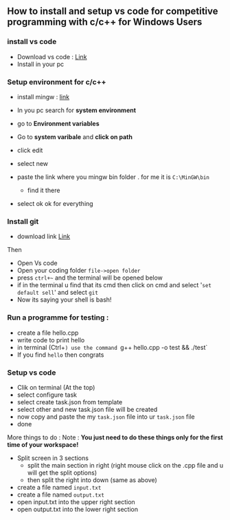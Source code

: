 ## How to install and setup vs code for competitive programming with c/c++ for Windows Users

###  install  vs code

- Download vs code : [Link](https://­code.visualstudio.com)
- Install in your pc

### Setup environment for c/c++

- install mingw : [link](https://osdn.net/projects/mingw/downloads/68260/mingw-get-setup.exe/)

- In you pc search for **system environment**
![]()
- go to **Environment variables**
- Go to **system varibale** and **click on path**
- click edit
- select new 
- paste the link where you mingw bin folder . for me it is `C:\MinGW\bin` 
    - find it there
- select ok ok for everything

### Install git 
- download link [Link](https://git-scm.com/download/win)

Then 

- Open Vs code
- Open your coding folder `file->open folder`
- press `ctrl+~` and the terminal will be opened below
- if in the terminal u find that its cmd then click  on cmd and select '`set default sell`' and select `git`
- Now its saying your shell is bash!


### Run a programme for testing :
- create a file hello.cpp
- write code to print hello
- in terminal (Ctrl+`) use the command `g++ hello.cpp -o test && ./test`
- If you find `hello` then congrats

### Setup vs code

- Clik on terminal (At the top)
- select configure task
- select create task.json from template 
- select other and new task.json file will be created
- now copy and paste the my `task.json` file into ur `task.json` file
- done

More things to do :
Note : **You just need to do these things only for the first time of your workspace!**
- Split screen in 3 sections 
  - split the main section in right (right mouse click on the .cpp file and u will get the split options)
  - then split the right into down (same as above)
- create a file named `input.txt`
- create a file named `output.txt`
- open input.txt into the upper right section
- open output.txt into the lower right section
